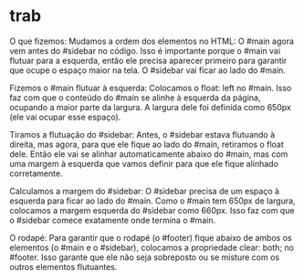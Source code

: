 # trab
O que fizemos:
Mudamos a ordem dos elementos no HTML: O #main agora vem antes do #sidebar no código. Isso é importante porque o #main vai flutuar para a esquerda, então ele precisa aparecer primeiro para garantir que ocupe o espaço maior na tela. O #sidebar vai ficar ao lado do #main.

Fizemos o #main flutuar à esquerda: Colocamos o float: left no #main. Isso faz com que o conteúdo do #main se alinhe à esquerda da página, ocupando a maior parte da largura. A largura dele foi definida como 650px (ele vai ocupar esse espaço).

Tiramos a flutuação do #sidebar: Antes, o #sidebar estava flutuando à direita, mas agora, para que ele fique ao lado do #main, retiramos o float dele. Então ele vai se alinhar automaticamente abaixo do #main, mas com uma margem à esquerda que vamos definir para que ele fique alinhado corretamente.

Calculamos a margem do #sidebar: O #sidebar precisa de um espaço à esquerda para ficar ao lado do #main. Como o #main tem 650px de largura, colocamos a margem esquerda do #sidebar como 660px. Isso faz com que o #sidebar comece exatamente onde termina o #main.

O rodapé: Para garantir que o rodapé (o #footer) fique abaixo de ambos os elementos (o #main e o #sidebar), colocamos a propriedade clear: both; no #footer. Isso garante que ele não seja sobreposto ou se misture com os outros elementos flutuantes.
